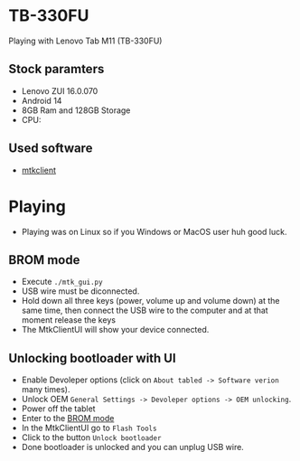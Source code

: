 # TB-330FU
Playing with Lenovo Tab M11 (TB-330FU)
## Stock paramters
- Lenovo ZUI 16.0.070
- Android 14
- 8GB Ram and 128GB Storage
- CPU:
## Used software
 - [mtkclient](https://github.com/bkerler/mtkclient)

# Playing
  - Playing was on Linux so if you Windows or MacOS user huh good luck.

## BROM mode
 - Execute `./mtk_gui.py`
 - USB wire must be diconnected.
 - Hold down all three keys (power, volume up and volume down) at the same time, then connect the USB wire to the computer and at that moment release the keys
 - The MtkClientUI will show your device connected.

## Unlocking bootloader with UI
 - Enable Devoleper options (click on `About tabled -> Software verion` many times).
 - Unlock OEM `General Settings -> Devoleper options -> OEM unlocking`.
 - Power off the tablet
 - Enter to the [BROM mode](#brom-mode)
 - In the MtkClientUI go to `Flash Tools`
 - Click to the button `Unlock bootloader`
 - Done bootloader is unlocked and you can unplug USB wire. 
